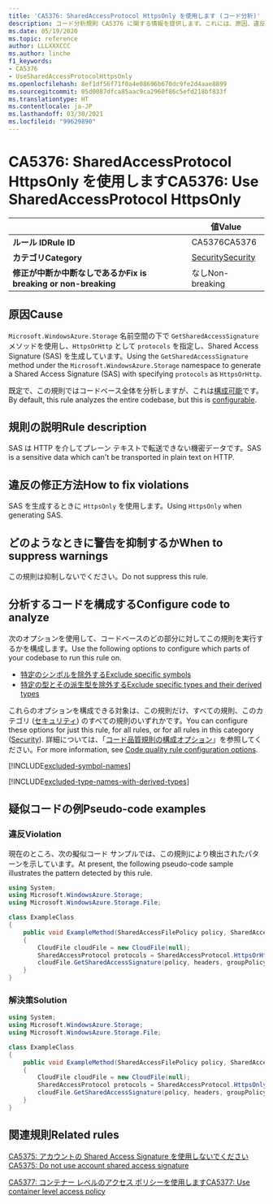 ```yaml
---
title: 'CA5376: SharedAccessProtocol HttpsOnly を使用します (コード分析)'
description: コード分析規則 CA5376 に関する情報を提供します。これには、原因、違反の修正方法、抑制する状況などが含まれます。
ms.date: 05/19/2020
ms.topic: reference
author: LLLXXXCCC
ms.author: linche
f1_keywords:
- CA5376
- UseSharedAccessProtocolHttpsOnly
ms.openlocfilehash: 8ef1df56f71f0a4e08696b670dc9fe2d4aae8899
ms.sourcegitcommit: 05d0087dfca85aac9ca2960f86c5efd218bf833f
ms.translationtype: HT
ms.contentlocale: ja-JP
ms.lasthandoff: 03/30/2021
ms.locfileid: "99629890"
---
```

# <a name="ca5376-use-sharedaccessprotocol-httpsonly"></a><span data-ttu-id="ea96f-103">CA5376: SharedAccessProtocol HttpsOnly を使用します</span><span class="sxs-lookup"><span data-stu-id="ea96f-103">CA5376: Use SharedAccessProtocol HttpsOnly</span></span>

| | <span data-ttu-id="ea96f-104">値</span><span class="sxs-lookup"><span data-stu-id="ea96f-104">Value</span></span> |
|-|-|
| <span data-ttu-id="ea96f-105">**ルール ID**</span><span class="sxs-lookup"><span data-stu-id="ea96f-105">**Rule ID**</span></span> |<span data-ttu-id="ea96f-106">CA5376</span><span class="sxs-lookup"><span data-stu-id="ea96f-106">CA5376</span></span>|
| <span data-ttu-id="ea96f-107">**カテゴリ**</span><span class="sxs-lookup"><span data-stu-id="ea96f-107">**Category**</span></span> |[<span data-ttu-id="ea96f-108">Security</span><span class="sxs-lookup"><span data-stu-id="ea96f-108">Security</span></span>](security-warnings.md)|
| <span data-ttu-id="ea96f-109">**修正が中断か中断なしであるか**</span><span class="sxs-lookup"><span data-stu-id="ea96f-109">**Fix is breaking or non-breaking**</span></span> |<span data-ttu-id="ea96f-110">なし</span><span class="sxs-lookup"><span data-stu-id="ea96f-110">Non-breaking</span></span>|

## <a name="cause"></a><span data-ttu-id="ea96f-111">原因</span><span class="sxs-lookup"><span data-stu-id="ea96f-111">Cause</span></span>

<span data-ttu-id="ea96f-112">`Microsoft.WindowsAzure.Storage` 名前空間の下で `GetSharedAccessSignature` メソッドを使用し、`HttpsOrHttp` として `protocols` を指定し、Shared Access Signature (SAS) を生成しています。</span><span class="sxs-lookup"><span data-stu-id="ea96f-112">Using the `GetSharedAccessSignature` method under the `Microsoft.WindowsAzure.Storage` namespace to generate a Shared Access Signature (SAS) with specifying `protocols` as `HttpsOrHttp`.</span></span>

<span data-ttu-id="ea96f-113">既定で、この規則ではコードベース全体を分析しますが、これは[構成可能](#configure-code-to-analyze)です。</span><span class="sxs-lookup"><span data-stu-id="ea96f-113">By default, this rule analyzes the entire codebase, but this is [configurable](#configure-code-to-analyze).</span></span>

## <a name="rule-description"></a><span data-ttu-id="ea96f-114">規則の説明</span><span class="sxs-lookup"><span data-stu-id="ea96f-114">Rule description</span></span>

<span data-ttu-id="ea96f-115">SAS は HTTP を介してプレーン テキストで転送できない機密データです。</span><span class="sxs-lookup"><span data-stu-id="ea96f-115">SAS is a sensitive data which can't be transported in plain text on HTTP.</span></span>

## <a name="how-to-fix-violations"></a><span data-ttu-id="ea96f-116">違反の修正方法</span><span class="sxs-lookup"><span data-stu-id="ea96f-116">How to fix violations</span></span>

<span data-ttu-id="ea96f-117">SAS を生成するときに `HttpsOnly` を使用します。</span><span class="sxs-lookup"><span data-stu-id="ea96f-117">Using `HttpsOnly` when generating SAS.</span></span>

## <a name="when-to-suppress-warnings"></a><span data-ttu-id="ea96f-118">どのようなときに警告を抑制するか</span><span class="sxs-lookup"><span data-stu-id="ea96f-118">When to suppress warnings</span></span>

<span data-ttu-id="ea96f-119">この規則は抑制しないでください。</span><span class="sxs-lookup"><span data-stu-id="ea96f-119">Do not suppress this rule.</span></span>

## <a name="configure-code-to-analyze"></a><span data-ttu-id="ea96f-120">分析するコードを構成する</span><span class="sxs-lookup"><span data-stu-id="ea96f-120">Configure code to analyze</span></span>

<span data-ttu-id="ea96f-121">次のオプションを使用して、コードベースのどの部分に対してこの規則を実行するかを構成します。</span><span class="sxs-lookup"><span data-stu-id="ea96f-121">Use the following options to configure which parts of your codebase to run this rule on.</span></span>

- [<span data-ttu-id="ea96f-122">特定のシンボルを除外する</span><span class="sxs-lookup"><span data-stu-id="ea96f-122">Exclude specific symbols</span></span>](#exclude-specific-symbols)
- [<span data-ttu-id="ea96f-123">特定の型とその派生型を除外する</span><span class="sxs-lookup"><span data-stu-id="ea96f-123">Exclude specific types and their derived types</span></span>](#exclude-specific-types-and-their-derived-types)

<span data-ttu-id="ea96f-124">これらのオプションを構成できる対象は、この規則だけ、すべての規則、このカテゴリ ([セキュリティ](security-warnings.md)) のすべての規則のいずれかです。</span><span class="sxs-lookup"><span data-stu-id="ea96f-124">You can configure these options for just this rule, for all rules, or for all rules in this category ([Security](security-warnings.md)).</span></span> <span data-ttu-id="ea96f-125">詳細については、「[コード品質規則の構成オプション](../code-quality-rule-options.md)」を参照してください。</span><span class="sxs-lookup"><span data-stu-id="ea96f-125">For more information, see [Code quality rule configuration options](../code-quality-rule-options.md).</span></span>

[!INCLUDE[excluded-symbol-names](~/includes/code-analysis/excluded-symbol-names.md)]

[!INCLUDE[excluded-type-names-with-derived-types](~/includes/code-analysis/excluded-type-names-with-derived-types.md)]

## <a name="pseudo-code-examples"></a><span data-ttu-id="ea96f-126">疑似コードの例</span><span class="sxs-lookup"><span data-stu-id="ea96f-126">Pseudo-code examples</span></span>

### <a name="violation"></a><span data-ttu-id="ea96f-127">違反</span><span class="sxs-lookup"><span data-stu-id="ea96f-127">Violation</span></span>

<span data-ttu-id="ea96f-128">現在のところ、次の擬似コード サンプルでは、この規則により検出されたパターンを示しています。</span><span class="sxs-lookup"><span data-stu-id="ea96f-128">At present, the following pseudo-code sample illustrates the pattern detected by this rule.</span></span>

```csharp
using System;
using Microsoft.WindowsAzure.Storage;
using Microsoft.WindowsAzure.Storage.File;

class ExampleClass
{
    public void ExampleMethod(SharedAccessFilePolicy policy, SharedAccessFileHeaders headers, string groupPolicyIdentifier, IPAddressOrRange ipAddressOrRange)
    {
        CloudFile cloudFile = new CloudFile(null);
        SharedAccessProtocol protocols = SharedAccessProtocol.HttpsOrHttp;
        cloudFile.GetSharedAccessSignature(policy, headers, groupPolicyIdentifier, protocols, ipAddressOrRange);
    }
}
```

### <a name="solution"></a><span data-ttu-id="ea96f-129">解決策</span><span class="sxs-lookup"><span data-stu-id="ea96f-129">Solution</span></span>

```csharp
using System;
using Microsoft.WindowsAzure.Storage;
using Microsoft.WindowsAzure.Storage.File;

class ExampleClass
{
    public void ExampleMethod(SharedAccessFilePolicy policy, SharedAccessFileHeaders headers, string groupPolicyIdentifier, IPAddressOrRange ipAddressOrRange)
    {
        CloudFile cloudFile = new CloudFile(null);
        SharedAccessProtocol protocols = SharedAccessProtocol.HttpsOnly;
        cloudFile.GetSharedAccessSignature(policy, headers, groupPolicyIdentifier, protocols, ipAddressOrRange);
    }
}
```

## <a name="related-rules"></a><span data-ttu-id="ea96f-130">関連規則</span><span class="sxs-lookup"><span data-stu-id="ea96f-130">Related rules</span></span>

[<span data-ttu-id="ea96f-131">CA5375: アカウントの Shared Access Signature を使用しないでください</span><span class="sxs-lookup"><span data-stu-id="ea96f-131">CA5375: Do not use account shared access signature</span></span>](ca5375.md)

[<span data-ttu-id="ea96f-132">CA5377: コンテナー レベルのアクセス ポリシーを使用します</span><span class="sxs-lookup"><span data-stu-id="ea96f-132">CA5377: Use container level access policy</span></span>](ca5377.md)
